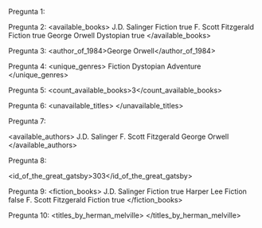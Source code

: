 
  Pregunta 1: 
  <titles>
    <title>The Catcher in the Rye</title>
    <title>To Kill a Mockingbird</title>
    <title>The Great Gatsby</title>
    <title>1984</title>
    <title>Moby Dick</title>
  </titles>

  Pregunta 2: 
  <available_books>
    <book id="301">
      <title>The Catcher in the Rye</title>
      <author>J.D. Salinger</author>
      <genre>Fiction</genre>
      <available>true</available>
    </book>
    <book id="303">
      <title>The Great Gatsby</title>
      <author>F. Scott Fitzgerald</author>
      <genre>Fiction</genre>
      <available>true</available>
    </book>
    <book id="304">
      <title>1984</title>
      <author>George Orwell</author>
      <genre>Dystopian</genre>
      <available>true</available>
    </book>
  </available_books>

  Pregunta 3: 
  <author_of_1984>George Orwell</author_of_1984>

   Pregunta 4: 
  <unique_genres>
    <genre>Fiction</genre>
    <genre>Dystopian</genre>
    <genre>Adventure</genre>
  </unique_genres>

   Pregunta 5: 
  <count_available_books>3</count_available_books>

  Pregunta 6: 
  <unavailable_titles>
    <title>To Kill a Mockingbird</title>
    <title>Moby Dick</title>
  </unavailable_titles>

  Pregunta 7:
  
  <available_authors>
    <author>J.D. Salinger</author>
    <author>F. Scott Fitzgerald</author>
    <author>George Orwell</author>
  </available_authors>

Pregunta 8: 

  <id_of_the_great_gatsby>303</id_of_the_great_gatsby>

  Pregunta 9:
  <fiction_books>
    <book id="301">
      <title>The Catcher in the Rye</title>
      <author>J.D. Salinger</author>
      <genre>Fiction</genre>
      <available>true</available>
    </book>
    <book id="302">
      <title>To Kill a Mockingbird</title>
      <author>Harper Lee</author>
      <genre>Fiction</genre>
      <available>false</available>
    </book>
    <book id="303">
      <title>The Great Gatsby</title>
      <author>F. Scott Fitzgerald</author>
      <genre>Fiction</genre>
      <available>true</available>
    </book>
  </fiction_books>

  Pregunta 10:
  <titles_by_herman_melville>
    <title>Moby Dick</title>
  </titles_by_herman_melville>
